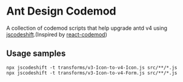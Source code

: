 # Ant Design Codemod

A collection of codemod scripts that help upgrade antd v4 using [jscodeshift](https://github.com/facebook/jscodeshift).(Inspired by [react-codemod](https://github.com/reactjs/react-codemod))

## Usage samples

```shell
npx jscodeshift -t transforms/v3-Icon-to-v4-Icon.js src/**/*.js
npx jscodeshift -t transforms/v3-Icon-to-v4-Form.js src/**/*.js
```
